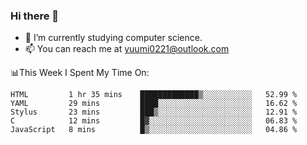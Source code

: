 ### Hi there 👋

- 📕 I’m currently studying computer science.
- 📫 You can reach me at yuumi0221@outlook.com


📊This Week I Spent My Time On:
<!--START_SECTION:waka-->
```text
HTML         1 hr 35 mins    █████████████▒░░░░░░░░░░░   52.99 % 
YAML         29 mins         ████░░░░░░░░░░░░░░░░░░░░░   16.62 % 
Stylus       23 mins         ███▒░░░░░░░░░░░░░░░░░░░░░   12.91 % 
C            12 mins         █▓░░░░░░░░░░░░░░░░░░░░░░░   06.83 % 
JavaScript   8 mins          █▒░░░░░░░░░░░░░░░░░░░░░░░   04.86 % 
```
<!--END_SECTION:waka-->

<!--
**Yuumi0221/Yuumi0221** is a ✨ _special_ ✨ repository because its `README.md` (this file) appears on your GitHub profile.

Here are some ideas to get you started:

- 🔭 I’m currently working on ...
- 🌱 I’m currently learning ...
- 👯 I’m looking to collaborate on ...
- 🤔 I’m looking for help with ...
- 💬 Ask me about ...
- 📫 How to reach me: ...
- 😄 Pronouns: ...
- ⚡ Fun fact: ...
-->
